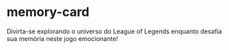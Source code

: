 # memory-card
Divirta-se explorando o universo do League of Legends enquanto desafia sua memória neste jogo emocionante!
